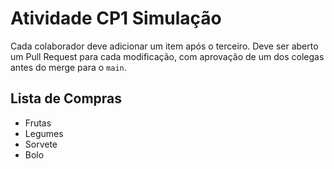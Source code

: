 # Atividade CP1 Simulação

Cada colaborador deve adicionar um item após o terceiro.
Deve ser aberto um Pull Request para cada modificação, com aprovação de um dos colegas antes do merge para o `main`.

## Lista de Compras

- Frutas
- Legumes
- Sorvete
- Bolo